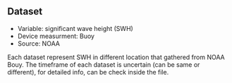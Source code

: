 ## Dataset
- Variable: significant wave height (SWH)
- Device measurment: Buoy
- Source: NOAA

Each dataset represent SWH in different location that gathered from NOAA Bouy. The timeframe of each dataset is uncertain (can be same or different), for detailed info, can be check inside the file.
